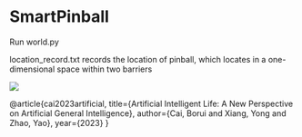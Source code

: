 # SmartPinball

Run world.py

location_record.txt records the location of pinball, which locates in a one-dimensional space within two barriers

![](https://github.com/brcai/SmartPinball/blob/main/demo.gif)

@article{cai2023artificial,
  title={Artificial Intelligent Life: A New Perspective on Artificial General Intelligence},
  author={Cai, Borui and Xiang, Yong and Zhao, Yao},
  year={2023}
}

